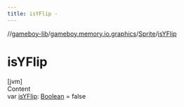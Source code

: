 ```yaml
---
title: isYFlip -
---
```

//[gameboy-lib](../../index.md)/[gameboy.memory.io.graphics](../index.md)/[Sprite](index.md)/[isYFlip](is-y-flip.md)



# isYFlip  
[jvm]  
Content  
var [isYFlip](is-y-flip.md): [Boolean](https://kotlinlang.org/api/latest/jvm/stdlib/kotlin/-boolean/index.html) = false  



